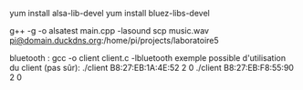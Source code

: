 yum install alsa-lib-devel
yum install bluez-libs-devel

g++ -g -o alsatest main.cpp -lasound
scp music.wav pi@domain.duckdns.org:/home/pi/projects/laboratoire5

bluetooth :
gcc -o client client.c -lbluetooth
    exemple possible d'utilisation du client (pas sûr):
./client B8:27:EB:1A:4E:52 2 0
./client B8:27:EB:F8:55:90 2 0 